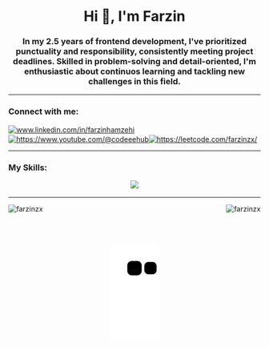 <h1 align="center">Hi 👋, I'm Farzin</h1>
<h3 align="center">In my 2.5 years of frontend development, I've prioritized punctuality and responsibility, consistently meeting project deadlines. Skilled in problem-solving and detail-oriented, I'm enthusiastic about continuos learning and tackling new challenges in this field.</h3>

<hr/>

<h3 align="left">Connect with me:</h3>
<p align="left">
<a href="https://linkedin.com/in/www.linkedin.com/in/farzinhamzehi" target="blank"><img align="center" src="https://raw.githubusercontent.com/rahuldkjain/github-profile-readme-generator/master/src/images/icons/Social/linked-in-alt.svg" alt="www.linkedin.com/in/farzinhamzehi" height="30" width="40" /></a>
<a href="mailto:5farzinhamzei@gmail.com" target="blank"><img align="center" src="https://img.icons8.com/?size=100&id=P7UIlhbpWzZm&format=png&color=000000" alt="https://www.youtube.com/@codeeehub" height="40" width="40 /></a>
<a href="https://www.leetcode.com/https://leetcode.com/farzinzx/" target="lblank"><img align="center" src="https://raw.githubusercontent.com/rahuldkjain/github-profile-readme-generator/master/src/images/icons/Social/leet-code.svg" alt="https://leetcode.com/farzinzx/" height="30" width="40" /></a>
</p>

<hr/>

<h3 align="left">My Skills:</h3>
<p align="center">
  <a href="https://skillicons.dev">
    <img src="https://skillicons.dev/icons?i=git,java,html,md,css,tailwind,materialui,bootstrap,sass,js,ts,react,redux,babel,c,figma,firebase,react,nextjs,webpack,postman,python,nodejs,express&perline=8&theme=dark" />
  </a>
</p>

<hr/>

<p><img align="left" src="https://github-readme-stats.vercel.app/api/top-langs?username=farzinzx&show_icons=true&locale=en&layout=compact" alt="farzinzx" /></p>

<p>&nbsp;<img align="right" src="https://github-readme-stats.vercel.app/api?username=farzinzx&show_icons=true&locale=en" alt="farzinzx" /></p>

<br/>
<br/>
<p  align="center"><img src="https://raw.githubusercontent.com/rafaballerini/rafaballerini/26d25a7dc705c50943f66aef6beb431253a93cd5/github-contribution-grid-snake.svg"/></p>
